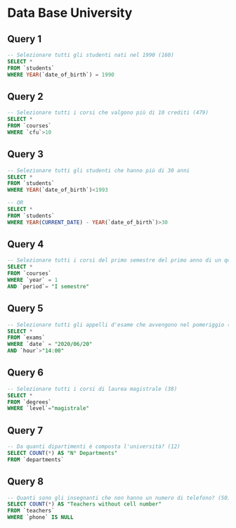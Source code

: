 # Data Base University

## Query 1

```sql
-- Selezionare tutti gli studenti nati nel 1990 (160)
SELECT *
FROM `students`
WHERE YEAR(`date_of_birth`) = 1990
```

## Query 2

```sql
-- Selezionare tutti i corsi che valgono più di 10 crediti (479)
SELECT *
FROM `courses`
WHERE `cfu`>10
```

## Query 3

```sql
-- Selezionare tutti gli studenti che hanno più di 30 anni
SELECT *
FROM `students`
WHERE YEAR(`date_of_birth`)<1993

-- OR
SELECT *
FROM `students`
WHERE YEAR(CURRENT_DATE) - YEAR(`date_of_birth`)>30
```

## Query 4

```sql
-- Selezionare tutti i corsi del primo semestre del primo anno di un qualsiasi corso di laurea (286)
SELECT *
FROM `courses`
WHERE `year` = 1
AND `period`= "I semestre"
```

## Query 5

```sql
-- Selezionare tutti gli appelli d'esame che avvengono nel pomeriggio (dopo le 14) del 20/06/2020 (21)
SELECT *
FROM `exams`
WHERE `date` = "2020/06/20"
AND `hour`>"14:00"
```

## Query 6

```sql
-- Selezionare tutti i corsi di laurea magistrale (38)
SELECT *
FROM `degrees`
WHERE `level`="magistrale"
```

## Query 7

```sql
-- Da quanti dipartimenti è composta l'università? (12)
SELECT COUNT(*) AS "N° Departments"
FROM `departments`
```

## Query 8

```sql
-- Quanti sono gli insegnanti che non hanno un numero di telefono? (50)
SELECT COUNT(*) AS "Teachers without cell number"
FROM `teachers`
WHERE `phone` IS NULL
```
